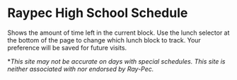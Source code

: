 # Raypec High School Schedule
Shows the amount of time left in the current block. Use the
lunch selector at the bottom of the page to change which
lunch block to track. Your preference will be saved for
future visits.

*_This site may not be accurate on days with special schedules.
This site is neither associated with nor endorsed by Ray-Pec._